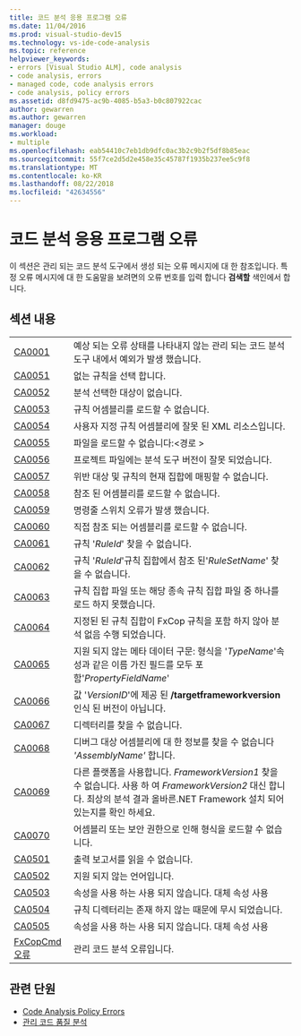 ```yaml
---
title: 코드 분석 응용 프로그램 오류
ms.date: 11/04/2016
ms.prod: visual-studio-dev15
ms.technology: vs-ide-code-analysis
ms.topic: reference
helpviewer_keywords:
- errors [Visual Studio ALM], code analysis
- code analysis, errors
- managed code, code analysis errors
- code analysis, policy errors
ms.assetid: d8fd9475-ac9b-4085-b5a3-b0c807922cac
author: gewarren
ms.author: gewarren
manager: douge
ms.workload:
- multiple
ms.openlocfilehash: eab54410c7eb1db9dfc0ac3b2c9b2f5df8b85eac
ms.sourcegitcommit: 55f7ce2d5d2e458e35c45787f1935b237ee5c9f8
ms.translationtype: MT
ms.contentlocale: ko-KR
ms.lasthandoff: 08/22/2018
ms.locfileid: "42634556"
---
```

# <a name="code-analysis-application-errors"></a>코드 분석 응용 프로그램 오류

이 섹션은 관리 되는 코드 분석 도구에서 생성 되는 오류 메시지에 대 한 참조입니다. 특정 오류 메시지에 대 한 도움말을 보려면의 오류 번호를 입력 합니다 **검색할** 색인에서 합니다.

## <a name="in-this-section"></a>섹션 내용

|||
|-|-|
|[CA0001](ca0001.md)|예상 되는 오류 상태를 나타내지 않는 관리 되는 코드 분석 도구 내에서 예외가 발생 했습니다.|
|[CA0051](ca0051.md)|없는 규칙을 선택 합니다.|
|[CA0052](ca0052.md)|분석 선택한 대상이 없습니다.|
|[CA0053](ca0053.md)|규칙 어셈블리를 로드할 수 없습니다.|
|[CA0054](ca0054.md)|사용자 지정 규칙 어셈블리에 잘못 된 XML 리소스입니다.|
|[CA0055](ca0055.md)|파일을 로드할 수 없습니다:\<경로 >|
|[CA0056](ca0056.md)|프로젝트 파일에는 분석 도구 버전이 잘못 되었습니다.|
|[CA0057](ca0057.md)|위반 대상 및 규칙의 현재 집합에 매핑할 수 없습니다.|
|[CA0058](ca0058.md)|참조 된 어셈블리를 로드할 수 없습니다.|
|[CA0059](ca0059.md)|명령줄 스위치 오류가 발생 했습니다.|
|[CA0060](ca0060.md)|직접 참조 되는 어셈블리를 로드할 수 없습니다.|
|[CA0061](ca0061.md)|규칙 '*RuleId*' 찾을 수 없습니다.|
|[CA0062](ca0062.md)|규칙 '*RuleId*'규칙 집합에서 참조 된'*RuleSetName*' 찾을 수 없습니다.|
|[CA0063](ca0063.md)|규칙 집합 파일 또는 해당 종속 규칙 집합 파일 중 하나를 로드 하지 못했습니다.|
|[CA0064](ca0064.md)|지정된 된 규칙 집합이 FxCop 규칙을 포함 하지 않아 분석 없음 수행 되었습니다.|
|[CA0065](ca0065.md)|지원 되지 않는 메타 데이터 구문: 형식을 '*TypeName*'속성과 같은 이름 가진 필드를 모두 포함'*PropertyFieldName*'|
|[CA0066](ca0066.md)|값 '*VersionID*'에 제공 된 **/targetframeworkversion** 인식 된 버전이 아닙니다.|
|[CA0067](ca0067.md)|디렉터리를 찾을 수 없습니다.|
|[CA0068](ca0068.md)|디버그 대상 어셈블리에 대 한 정보를 찾을 수 없습니다 *'AssemblyName'* 합니다.|
|[CA0069](ca0069.md)|다른 플랫폼을 사용합니다. *FrameworkVersion1* 찾을 수 없습니다. 사용 하 여 *FrameworkVersion2* 대신 합니다. 최상의 분석 결과 올바른.NET Framework 설치 되어 있는지를 확인 하세요.|
|[CA0070](ca0070.md)|어셈블리 또는 보안 권한으로 인해 형식을 로드할 수 없습니다.|
|[CA0501](ca0501.md)|출력 보고서를 읽을 수 없습니다.|
|[CA0502](ca0502.md)|지원 되지 않는 언어입니다.|
|[CA0503](ca0503.md)|속성을 사용 하는 사용 되지 않습니다. 대체 속성 사용|
|[CA0504](ca0504.md)|규칙 디렉터리는 존재 하지 않는 때문에 무시 되었습니다.|
|[CA0505](ca0505.md)|속성을 사용 하는 사용 되지 않습니다. 대체 속성 사용|
|[FxCopCmd 오류](fxcopcmd-errors.md)|관리 코드 분석 오류입니다.|

## <a name="related-sections"></a>관련 단원

- [Code Analysis Policy Errors](../code-quality/code-analysis-policy-errors.md)
- [관리 코드 품질 분석](../code-quality/analyzing-managed-code-quality-by-using-code-analysis.md)